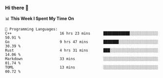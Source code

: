 ### Hi there 👋

<!--
**CrazyCollin/crazycollin** is a ✨ _special_ ✨ repository because its `README.md` (this file) appears on your GitHub profile.

Here are some ideas to get you started:

- 🔭 I’m currently working on ...
- 🌱 I’m currently learning ...
- 👯 I’m looking to collaborate on ...
- 🤔 I’m looking for help with ...
- 💬 Ask me about ...
- 📫 How to reach me: ...
- 😄 Pronouns: ...
- ⚡ Fun fact: ...
-->

<!--START_SECTION:waka-->
📊 **This Week I Spent My Time On** 

```text
💬 Programming Languages: 
C++                      16 hrs 23 mins      ████████████░░░░░░░░░░░░░   50.91 % 
Go                       9 hrs 47 mins       ███████░░░░░░░░░░░░░░░░░░   30.39 % 
Rust                     4 hrs 31 mins       ███░░░░░░░░░░░░░░░░░░░░░░   14.06 % 
Markdown                 33 mins             ░░░░░░░░░░░░░░░░░░░░░░░░░   01.74 % 
TOML                     13 mins             ░░░░░░░░░░░░░░░░░░░░░░░░░   00.72 % 

```


<!--END_SECTION:waka-->
